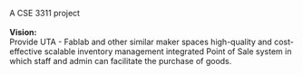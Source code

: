A CSE 3311 project<br><br>
<b>Vision:</b><br>
Provide UTA - Fablab and other similar maker spaces high-quality and cost-effective scalable inventory management integrated Point of Sale system in which staff and admin can facilitate the purchase of goods. 
